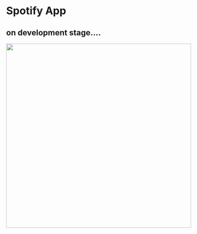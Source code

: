 # Spotify App

## on development stage....

<img src="https://upload.wikimedia.org/wikipedia/commons/2/26/Spotify_logo_with_text.svg"  width="500">

